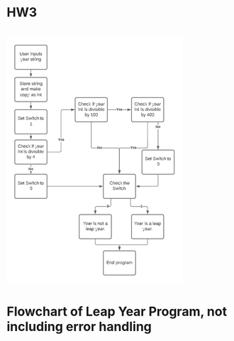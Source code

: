 # HW3
# ![Flowchart of Leap Year (Not including error handling)](https://github.com/raftera/HW3/blob/main/flowchart.png)
# Flowchart of Leap Year Program, not including error handling
